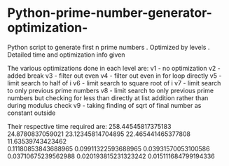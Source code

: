 # Python-prime-number-generator-optimization-
Python script to generate first n prime numbers . Optimized by levels . Detailed time and optimization info given

The various optimizations done in each level are:
  v1 - no optimization
  v2 - added break
  v3 - filter out even
  v4 - filter out even in for loop directly
  v5 - limit search to half of i
  v6 - limit search to square root of i
  v7 - limit search to only previous prime numbers
  v8 - limit search to only previous prime numbers but checking for less than directly at list addition rather than during modulus check
  v9 - taking finding of sqrt of final number as constant outside
  
 
 Their respective time required are:
 258.44545817375183 
 24.8780837059021
 23.12345814704895
 22.465441465377808
 11.63539743423462  
 0.11180853843688965
 0.09911322593688965
 0.03931570053100586
 0.03710675239562988
 0.020193815231323242
 0.015111684799194336


